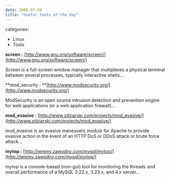 ```yaml
---
date: 2006-07-28
title: "Useful tools of the day"
---
```








categories:
- Linux
- Tools


**screen :** [http://www.gnu.org/software/screen/](http://www.gnu.org/software/screen/)

Screen is a full-screen window manager that multiplexes a physical terminal between several processes, typically interactive shells...

**mod_security : **[http://www.modsecurity.org/](http://www.modsecurity.org/)

ModSecurity is an open source intrusion detection and prevention engine for web applications (or a web application firewall)...

**mod_evasive :** [http://www.zdziarski.com/projects/mod_evasive/](http://www.zdziarski.com/projects/mod_evasive/)

mod_evasive is an evasive maneuvers module for Apache to provide evasive action in the event of an HTTP DoS or DDoS attack or brute force attack...

**mytop :** [http://jeremy.zawodny.com/mysql/mytop/](http://jeremy.zawodny.com/mysql/mytop/)

mytop is a console-based (non-gui) tool for monitoring the threads and overall performance of a MySQL 3.22.x, 3.23.x, and 4.x server...
